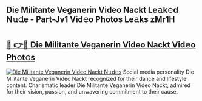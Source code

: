 ## Die Militante Veganerin Video Nackt Le𝚊k𝚎d N𝚞𝚍e - Part-Jv1 Vid𝚎o Photos Le𝚊ks zMr1H

# <h2><a href="http://fb19psc.evod.top/?m=Die+Militante+Veganerin+Video+Nackt">🔗 👉🔴 Die Militante Veganerin Video Nackt Vid𝚎o Ph𝚘t𝚘s</a></h2>

[![Die Militante Veganerin Video Nackt N𝚞d𝚎s](https://i.imgur.com/8V9OHl7.gif)](http://fb19psc.evod.top/?m=Die+Militante+Veganerin+Video+Nackt)
Social media personality Die Militante Veganerin Video Nackt recognized for their dance and lifestyle content. Charismatic leader Die Militante Veganerin Video Nackt, admired for their vision, passion, and unwavering commitment to their cause. 
